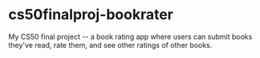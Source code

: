 # cs50finalproj-bookrater
My CS50 final project -- a book rating app where users can submit books they've read, rate them, and see other ratings of other books.
